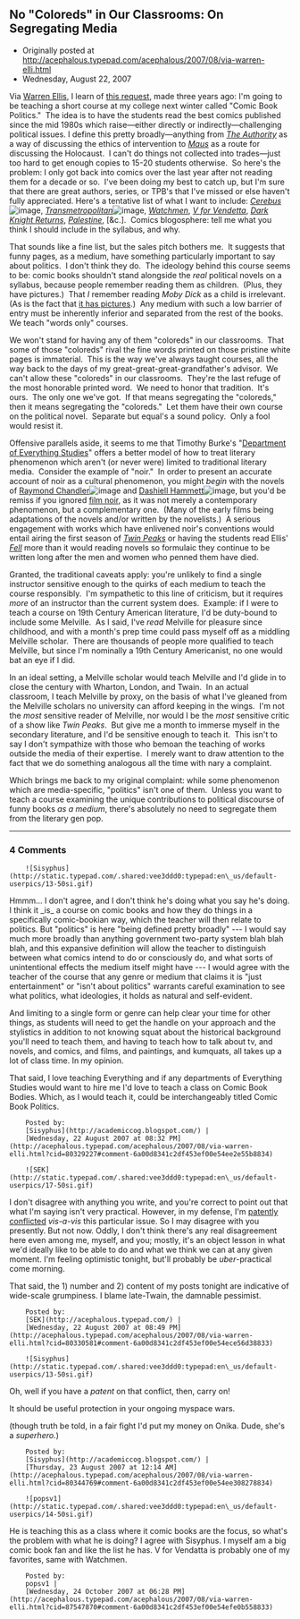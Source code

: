 ## No "Coloreds" in Our Classrooms: On Segregating Media

 * Originally posted at http://acephalous.typepad.com/acephalous/2007/08/via-warren-elli.html
 * Wednesday, August 22, 2007



Via [Warren Ellis](http://www.warrenellis.com/?p=4883), I learn of [this request](http://abuaardvark.typepad.com/abuaardvark/2004/02/comic\_book\_poli.html), made three years ago:
I'm going to be teaching a short course at my college next winter
called "Comic Book Politics."  The idea is to have the students read the
best comics published since the mid 1980s which raise—either directly
or indirectly—challenging political issues. I define this pretty
broadly—anything from [_The Authority_](http://www.amazon.com/exec/obidos/ASIN/1563897563/diesekoschmar-20) as a way of discussing the ethics
of intervention to [_Maus_](http://www.amazon.com/exec/obidos/ASIN/0141014083/diesekoschmar-20) as a route for discussing the Holocaust.  I
can't do things not collected into trades—just too hard to get enough
copies to 15-20 students otherwise.  So here's the problem: I only got
back into comics over the last year after not reading them for a decade
or so.  I've been doing my best to catch up, but I'm sure that there are
great authors, series, or TPB's that I've missed or else haven't fully
appreciated. Here's a tentative list of what I want to include: _[Cerebus](http://www.amazon.com/gp/search?ie=UTF8&keywords=cerebus&tag=diesekoschmar-20&index=books&linkCode=ur2&camp=1789&creative=9325)_![image](http://www.assoc-amazon.com/e/ir?t=diesekoschmar-20&l=ur2&o=1), _[Transmetropolitan](http://www.amazon.com/gp/search?ie=UTF8&keywords=transmetropolitan&tag=diesekoschmar-20&index=books&linkCode=ur2&camp=1789&creative=9325)_![image](http://www.assoc-amazon.com/e/ir?t=diesekoschmar-20&l=ur2&o=1), [_Watchmen_](http://www.amazon.com/exec/obidos/ASIN/0930289234/diesekoschmar-20), [_V for Vendetta_](http://www.amazon.com/exec/obidos/ASIN/1401207928/diesekoschmar-20), [_Dark Knight Returns_](http://www.amazon.com/exec/obidos/ASIN/1563893428/diesekoschmar-20), 
[_Palestine_](http://www.amazon.com/exec/obidos/ASIN/156097432X/diesekoschmar-20), [&c.].  Comics blogosphere: tell me what you think I should
include in the syllabus, and why.

That sounds like a fine list, but the sales pitch bothers me.  It suggests that funny pages, as a medium, have something particularly important to say about politics.  I don't think they do.  The ideology behind this course seems to be: comic books shouldn't stand alongside the _real_ political novels on a syllabus, because people remember reading them as children.  (Plus, they have pictures.)  That _I_ remember reading _Moby Dick_ as a child is irrelevant.  (As is the fact that [it has pictures](http://books.google.com/books?&id=cyokAAAAMAAJ).)  Any medium with such a low barrier of entry must be inherently inferior and separated from the rest of the books.  We teach "words only" courses.  

We won't stand for having any of them "coloreds" in our classrooms.  That some of those "coloreds" rival the fine words printed on those pristine white pages is immaterial.  This is the way we've always taught courses, all the way back to the days of my great-great-great-grandfather's advisor.  We can't allow these "coloreds" in our classrooms.  They're the last refuge of the most honorable printed word.  We need to honor that tradition.  It's ours.  The only one we've got.  If that means segregating the "coloreds," then it means segregating the "coloreds."  Let them have their own course on the political novel.  Separate but equal's a sound policy.  Only a fool would resist it.

Offensive parallels aside, it seems to me that Timothy Burke's "[Department of Everything Studies](http://weblogs.swarthmore.edu/burke/?p=413)" offers a better model of how to treat literary phenomenon which aren't (or never were) limited to traditional literary media.  Consider the example of "noir."  In order to present an accurate account of noir as a cultural phenomenon, you might _begin_ with the novels of [Raymond Chandler](http://www.amazon.com/gp/search?ie=UTF8&keywords=Raymond%!C(MISSING)handler&tag=diesekoschmar-20&index=books&linkCode=ur2&camp=1789&creative=9325)![image](http://www.assoc-amazon.com/e/ir?t=diesekoschmar-20&l=ur2&o=1) and [Dashiell Hammett](http://www.amazon.com/gp/search?ie=UTF8&keywords=Dashiell%!H(MISSING)ammett%!&(MISSING)tag=diesekoschmar-20&index=books&linkCode=ur2&camp=1789&creative=9325)![image](http://www.assoc-amazon.com/e/ir?t=diesekoschmar-20&l=ur2&o=1), but you'd be remiss if you ignored [film noir](http://en.wikipedia.org/wiki/Film\_noir), as it was not merely a contemporary phenomenon, but a complementary one.  (Many of the early films being adaptations of the novels and/or written by the novelists.)  A serious engagement with works which have enlivened noir's conventions would entail airing the first season of _[Twin Peaks](http://www.amazon.com/exec/obidos/ASIN/B000UX6THK/diesekoschmar-20)_ or having the students read Ellis' [_Fell_](http://www.amazon.com/exec/obidos/ASIN/1582406936/diesekoschmar-20) more than it would reading novels so formulaic they continue to be written long after the men and women who penned them have died.

Granted, the traditional caveats apply: you're unlikely to find a single instructor sensitive enough to the quirks of each medium to teach the course responsibly.  I'm sympathetic to this line of criticism, but it requires _more_ of an instructor than the current system does.  Example: if I were to teach a course on 19th Century American literature, I'd be duty-bound to include some Melville.  As I said, I've _read_ Melville for pleasure since childhood, and with a month's prep time could pass myself off as a middling Melville scholar.  There are thousands of people more qualified to teach Melville, but since I'm nominally a 19th Century Americanist, no one would bat an eye if I did.  

In an ideal setting, a Melville scholar would teach Melville and I'd glide in to close the century with Wharton, London, and Twain.  In an actual classroom, I teach Melville by proxy, on the basis of what I've gleaned from the Melville scholars no university can afford keeping in the wings.  I'm not the _most_ sensitive reader of Melville, nor would I be the _most_ sensitive critic of a show like _Twin Peaks_.  But give me a month to immerse myself in the secondary literature, and I'd be sensitive enough to teach it.  This isn't to say I don't sympathize with those who bemoan the teaching of works outside the media of their expertise.  I merely want to draw attention to the fact that we do something analogous all the time with nary a complaint.

Which brings me back to my original complaint: while some phenomenon which are media-specific, "politics" isn't one of them.  Unless you want to teach a course examining the unique contributions to political discourse of funny books _as a medium_, there's absolutely no need to segregate them from the literary gen pop.  

		

* * *

### 4 Comments 

		

                
[]()

	

		![Sisyphus](http://static.typepad.com/.shared:vee3ddd0:typepad:en\_us/default-userpics/13-50si.gif)
	

	

		

Hmmm... I don't agree, and I don't think he's doing what you say he's doing. I think it \_is\_ a course on comic books and how they do things in a specifically comic-bookian way, which the teacher will then relate to politics. But "politics" is here "being defined pretty broadly" --- I would say much more broadly than anything government two-party system blah blah blah, and this expansive definition will allow the teacher to distinguish between what comics intend to do or consciously do, and what sorts of unintentional effects the medium itself might have --- I would agree with the teacher of the course that any genre or medium that claims it is "just entertainment" or "isn't about politics" warrants careful examination to see what politics, what ideologies, it holds as natural and self-evident.

And limiting to a single form or genre can help clear your time for other things, as students will need to get the handle on your approach and the stylistics in addition to not knowing squat about the historical background you'll need to teach them, and having to teach how to talk about tv, and novels, and comics, and films, and paintings, and kumquats, all takes up a lot of class time. In my opinion. 

That said, I love teaching Everything and if any departments of Everything Studies would want to hire me I'd love to teach a class on Comic Book Bodies. Which, as I would teach it, could be interchangeably titled Comic Book Politics.

	

		Posted by:
		[Sisyphus](http://academiccog.blogspot.com/) |
		[Wednesday, 22 August 2007 at 08:32 PM](http://acephalous.typepad.com/acephalous/2007/08/via-warren-elli.html?cid=80329227#comment-6a00d8341c2df453ef00e54ee2e55b8834)

[]()

	

		![SEK](http://static.typepad.com/.shared:vee3ddd0:typepad:en\_us/default-userpics/17-50si.gif)
	

	

		

I don't disagree with anything you write, and you're correct to point out that what I'm saying isn't very practical.  However, in my defense, I'm [patently conflicted](http://www.thevalve.org/go/valve/article/department\_of\_everything\_studies\_redux\_does\_medium\_trump\_period/) _vis-a-vis_ this particular issue.  So I may disagree with you presently.  But not now.  Oddly, I don't think there's any real disagreement here even among me, myself, and you; mostly, it's an object lesson in what we'd ideally like to be able to do and what we think we can at any given moment.  I'm feeling optimistic tonight, but'll probably be _uber_-practical come morning.

That said, the 1) number and 2) content of my posts tonight are indicative of wide-scale grumpiness.  I blame late-Twain, the damnable pessimist.

	

		Posted by:
		[SEK](http://acephalous.typepad.com/) |
		[Wednesday, 22 August 2007 at 08:49 PM](http://acephalous.typepad.com/acephalous/2007/08/via-warren-elli.html?cid=80330581#comment-6a00d8341c2df453ef00e54ece56d38833)

[]()

	

		![Sisyphus](http://static.typepad.com/.shared:vee3ddd0:typepad:en\_us/default-userpics/13-50si.gif)
	

	

		

Oh, well if you have a  _patent_  on that conflict, then, carry on! 

It should be useful protection in your ongoing myspace wars. 

(though truth be told, in a fair fight I'd put my money on Onika. Dude, she's a _superhero._)

	

		Posted by:
		[Sisyphus](http://academiccog.blogspot.com/) |
		[Thursday, 23 August 2007 at 12:14 AM](http://acephalous.typepad.com/acephalous/2007/08/via-warren-elli.html?cid=80344769#comment-6a00d8341c2df453ef00e54ee308278834)

[]()

	

		![popsv1](http://static.typepad.com/.shared:vee3ddd0:typepad:en\_us/default-userpics/14-50si.gif)
	

	

		

He is teaching this as a class where it comic books are the focus, so what's the problem with what he is doing? I agree with Sisyphus. I myself am a big comic book fan and like the list he has. V for Vendatta is probably one of my favorites, same with Watchmen.

	

		Posted by:
		popsv1 |
		[Wednesday, 24 October 2007 at 06:28 PM](http://acephalous.typepad.com/acephalous/2007/08/via-warren-elli.html?cid=87547870#comment-6a00d8341c2df453ef00e54efe0b558833)

		

        